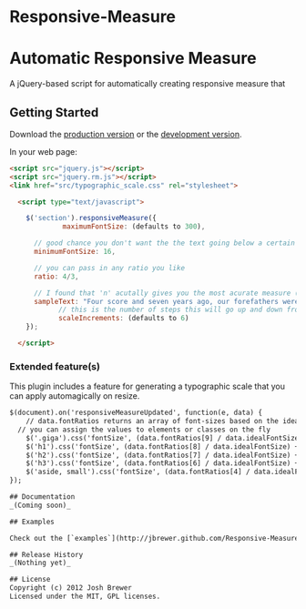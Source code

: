 Responsive-Measure
==================

# Automatic Responsive Measure

A jQuery-based script for automatically creating responsive measure that 

## Getting Started
Download the [production version][min] or the [development version][max].

[min]: https://raw.github.com/jbrewer/Responsive-Measure/master/dist/jquery.rm.min.js
[max]: https://raw.github.com/jbrewer/Responsive-Measure/master/dist/jquery.rm.js

In your web page:

```html
<script src="jquery.js"></script>
<script src="jquery.rm.js"></script>
<link href="src/typographic_scale.css" rel="stylesheet">

  <script type="text/javascript">

    $('section').responsiveMeasure({
			 maximumFontSize: (defaults to 300),

      // good chance you don't want the the text going below a certain size
      minimumFontSize: 16,

      // you can pass in any ratio you like
      ratio: 4/3,

      // I found that 'n' acutally gives you the most acurate measure (it varies a lot) — or you can put an actual string of your text or whatever you want, and we have a default as well
      sampleText: "Four score and seven years ago, our forefathers were actually five"
			// this is the number of steps this will go up and down from your ideal Font Size to create a typographical scale (see Extended Features)
			scaleIncrements: (defaults to 6)
    });

  </script>

```

### Extended feature(s)

This plugin includes a feature for generating a typographic scale that you can apply automagically on resize. 

```html
$(document).on('responsiveMeasureUpdated', function(e, data) {
	// data.fontRatios returns an array of font-sizes based on the ideal font size and a ratio you pass in (default is 4/3)
  // you can assign the values to elements or classes on the fly
	$('.giga').css('fontSize', (data.fontRatios[9] / data.idealFontSize) + 'rem');
	$('h1').css('fontSize', (data.fontRatios[8] / data.idealFontSize) + 'rem');
	$('h2').css('fontSize', (data.fontRatios[7] / data.idealFontSize) + 'rem');
	$('h3').css('fontSize', (data.fontRatios[6] / data.idealFontSize) + 'rem');
	$('aside, small').css('fontSize', (data.fontRatios[4] / data.idealFontSize) + 'rem');
});

## Documentation
_(Coming soon)_

## Examples

Check out the [`examples`](http://jbrewer.github.com/Responsive-Measure/examples) directory for samples of the plugin in use.directory for examples.

## Release History
_(Nothing yet)_

## License
Copyright (c) 2012 Josh Brewer  
Licensed under the MIT, GPL licenses.

